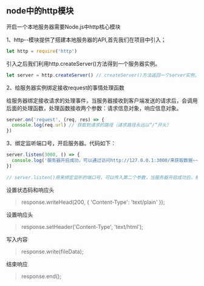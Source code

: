 ## node中的http模块

开启一个本地服务器需要Node.js中http核心模块

1、http--模块提供了搭建本地服务器的API,首先我们在项目中引入；

```js
let http = require('http')
```

引入之后我们利用http.createServer()方法得到一个服务器实例。

```js
let server = http.createServer() // createServer()方法返回一个server实例，所以我们需要一个变量来接收
```

2、给服务器实例绑定接收request的事情处理函数

给服务器绑定接收请求的处理事件，当服务器接收到客户端发送的请求后，会调用后面的处理函数，处理函数接收两个参数：请求信息对象，响应信息对象。

```js
server.on('request', (req, res) => {
  console.log(req.url) // 获取到请求的路径（请求路径永远以“/”开头）
})
```

3、绑定监听端口号，开启服务器。代码如下：

```js
server.listen(3000, () => {
  console.log('服务器开启成功，可以通过访问http://127.0.0.1:3000/来获取数据~~')
})
​
// server.listen()用来绑定监听的端口号，可以传入第二个参数，当服务器开启成功后，触发后面的回调函数
```

设置状态码和响应头

> response.writeHead(200, { 'Content-Type': 'text/plain' });

设置响应头

> response.setHeader('Content-Type', 'text/html');

写入内容

> response.write(fileData);

结束响应

> response.end();